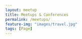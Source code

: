 ```yaml
---
layout: meetup
title: Meetups & Conferences
permalink: /meetups/
feature-img: "images/travel.jpg"
tags: [Page]
---
```


